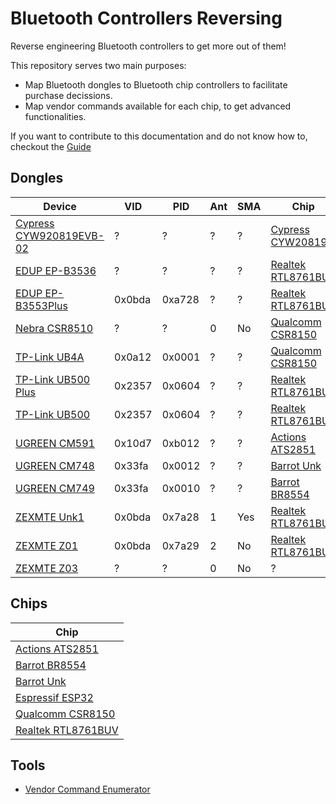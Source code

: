 # Bluetooth Controllers Reversing

Reverse engineering Bluetooth controllers to get more out of them!

This repository serves two main purposes:

- Map Bluetooth dongles to Bluetooth chip controllers to facilitate purchase decissions.
- Map vendor commands available for each chip, to get advanced functionalities.

If you want to contribute to this documentation and do not know how to, checkout the [Guide](Guide/README.md)

## Dongles

| Device                                                       | VID    | PID    | Ant | SMA | Chip                                             |
| ------------------------------------------------------------ | ------ | ------ | --- | --- | ------------------------------------------------ |
| [Cypress CYW920819EVB-02](Dongle/Cypress_CYW920819EVB-02.md) | ?      | ?      | ?   | ?   | [Cypress CYW20819](Chip/Cypress_CYW20819.md)     |
| [EDUP EP-B3536](Dongle/EDUP_EP-B3536.md)                     | ?      | ?      | ?   | ?   | [Realtek RTL8761BUV](Chip/Realtek_RTL8761BUV.md) |
| [EDUP EP-B3553Plus](Dongle/EDUP_EP-B3553Plus.md)             | 0x0bda | 0xa728 | ?   | ?   | [Realtek RTL8761BUV](Chip/Realtek_RTL8761BUV.md) |
| [Nebra CSR8510](Dongle/Nebra_CSR8510.md)                     | ?      | ?      | 0   | No  | [Qualcomm CSR8150](Chip/Qualcomm_CSR8150.md)     |
| [TP-Link UB4A](Dongle/TPLink_UB4A.md)                        | 0x0a12 | 0x0001 | ?   | ?   | [Qualcomm CSR8150](Chip/Qualcomm_CSR8150.md)     |
| [TP-Link UB500 Plus]()                                       | 0x2357 | 0x0604 | ?   | ?   | [Realtek RTL8761BUV](Chip/Realtek_RTL8761BUV.md) |
| [TP-Link UB500]()                                            | 0x2357 | 0x0604 | ?   | ?   | [Realtek RTL8761BUV](Chip/Realtek_RTL8761BUV.md) |
| [UGREEN CM591](Dongle/UGREEN_CM591.md)                       | 0x10d7 | 0xb012 | ?   | ?   | [Actions ATS2851](Chip/Actions_ATS2851.md)       |
| [UGREEN CM748](Dongle/UGREEN_CM748.md)                       | 0x33fa | 0x0012 | ?   | ?   | [Barrot Unk](Chip/Barrot_Unk.md)                 |
| [UGREEN CM749](Dongle/UGREEN_CM749.md)                       | 0x33fa | 0x0010 | ?   | ?   | [Barrot BR8554](Chip/Barrot_BR8554.md)           |
| [ZEXMTE Unk1](Dongle/ZEXMTE_Unk1.md)                         | 0x0bda | 0x7a28 | 1   | Yes | [Realtek RTL8761BUV](Chip/Realtek_RTL8761BUV.md) |
| [ZEXMTE Z01](Dongle/ZEXMTE_Z01.md)                           | 0x0bda | 0x7a29 | 2   | No  | [Realtek RTL8761BUV](Chip/Realtek_RTL8761BUV.md) |
| [ZEXMTE Z03](Dongle/ZEXMTE_Z03.md)                           | ?      | ?      | 0   | No  | ?                                                |

## Chips

| Chip                                             |
| ------------------------------------------------ |
| [Actions ATS2851](Chip/Actions_ATS2851.md)       |
| [Barrot BR8554](Chip/Barrot_BR8554.md)           |
| [Barrot Unk](Chip/Barrot_Unk.md)                 |
| [Espressif ESP32](Chip/Espressif_ESP32.md)       |
| [Qualcomm CSR8150](Chip/Qualcomm_CSR8150.md)     |
| [Realtek RTL8761BUV](Chip/Realtek_RTL8761BUV.md) |

## Tools

- [Vendor Command Enumerator](https://github.com/TarlogicSecurity/BluetoothExamplesAndDemos/tree/main/VendorCommandEnumerator)
